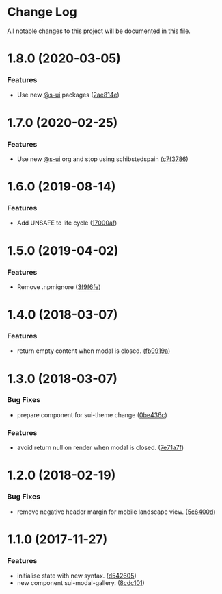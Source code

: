# Change Log

All notable changes to this project will be documented in this file.

# 1.8.0 (2020-03-05)


### Features

* Use new [@s-ui](https://github.com/s-ui) packages ([2ae814e](https://github.com/SUI-Components/schibsted-spain-components/commit/2ae814eaa126a6c69d3c4e598ce11d36d9b38988))



# 1.7.0 (2020-02-25)


### Features

* Use new [@s-ui](https://github.com/s-ui) org and stop using schibstedspain ([c7f3786](https://github.com/SUI-Components/schibsted-spain-components/commit/c7f3786545f221d67ee567d57dfd0119778b1de2))



# 1.6.0 (2019-08-14)


### Features

* Add UNSAFE to life cycle ([17000af](https://github.com/SUI-Components/schibsted-spain-components/commit/17000af2c9cf071849efccd04fa8339983153155))



# 1.5.0 (2019-04-02)


### Features

* Remove .npmignore ([3f9f6fe](https://github.com/SUI-Components/schibsted-spain-components/commit/3f9f6fe6166f7617ea8f62c9e1e364a2937ebe5e))



# 1.4.0 (2018-03-07)


### Features

* return empty content when modal is closed. ([fb9919a](https://github.com/SUI-Components/schibsted-spain-components/commit/fb9919a1aff55d2e9b3bfdf8c6f88f4b020f32c1))



# 1.3.0 (2018-03-07)


### Bug Fixes

* prepare component for sui-theme change ([0be436c](https://github.com/SUI-Components/schibsted-spain-components/commit/0be436c1a32f60816e03251abdcc9c3a208e0127))


### Features

* avoid return null on render when modal is closed. ([7e71a7f](https://github.com/SUI-Components/schibsted-spain-components/commit/7e71a7f811b9471fc6171f7cc0548752b29d1ceb))



# 1.2.0 (2018-02-19)


### Bug Fixes

* remove negative header margin for mobile landscape view. ([5c6400d](https://github.com/SUI-Components/schibsted-spain-components/commit/5c6400d378c79675177f543eeac2a9a1fd542a95))



# 1.1.0 (2017-11-27)


### Features

* initialise state with new syntax. ([d542605](https://github.com/SUI-Components/schibsted-spain-components/commit/d542605644093b792d8c3bcc82ffa70c2657f3a5))
* new component sui-modal-gallery. ([8cdc101](https://github.com/SUI-Components/schibsted-spain-components/commit/8cdc101bb4ff2a47909029a471d54dac18fd3c03))



